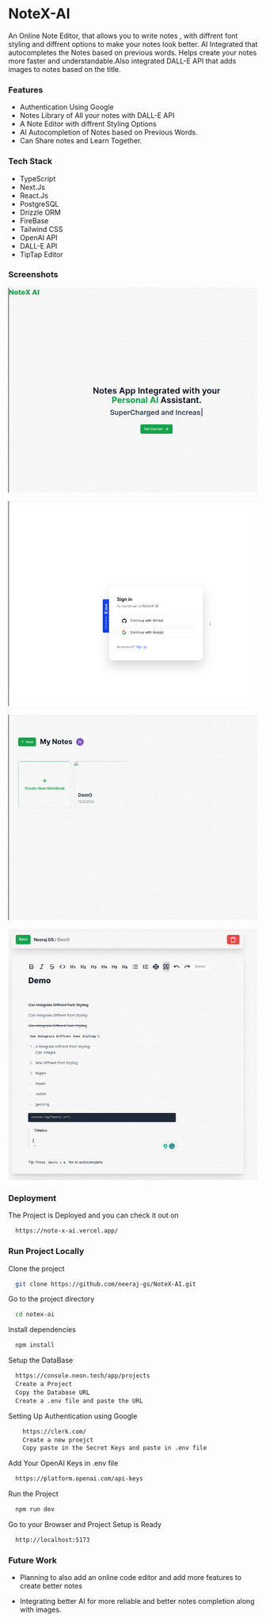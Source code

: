 
# NoteX-AI

An Online Note Editor, that allows you to write notes , with diffrent font styling and diffrent options to make your notes look better. AI Integrated that autocompletes the Notes based on previous words. Helps create your notes more faster and understandable.Also integrated DALL-E API that adds images to notes based on the title.




### Features

- Authentication Using Google
- Notes Library of All your notes with DALL-E API
- A Note Editor with diffrent Styling Options
- AI Autocompletion of Notes based on Previous Words.
- Can Share notes and Learn Together.


### Tech Stack

- TypeScript
- Next.Js
- React.Js 
- PostgreSQL
- Drizzle ORM
- FireBase
- Tailwind CSS
- OpenAI API 
- DALL-E API 
- TipTap Editor


### Screenshots

![App Screenshot](./notex-ai/public/1.png)

![App Screenshot](./notex-ai/public/2.png)

![App Screenshot](./notex-ai/public/3.png)

![App Screenshot](./notex-ai/public/4.png)


### Deployment

The Project is Deployed and you can check it out on

```bash
  https://note-x-ai.vercel.app/
```


### Run Project Locally

Clone the project

```bash
  git clone https://github.com/neeraj-gs/NoteX-AI.git
```

Go to the project directory

```bash
  cd notex-ai
```

Install dependencies

```bash
  npm install
```

Setup the DataBase

```bash
  https://console.neon.tech/app/projects
  Create a Project 
  Copy the Database URL
  Create a .env file and paste the URL 
```

Setting Up Authentication using Google
```bash
    https://clerk.com/
    Create a new proejct
    Copy paste in the Secret Keys and paste in .env file
```

Add Your OpenAI Keys in .env file 
```bash
  https://platform.openai.com/api-keys
```

Run the Project
```bash
  npm run dev
```

Go to your Browser and Project Setup is Ready
```bash
  http://localhost:5173
```
### Future Work

- Planning to also add an online code editor and add more features to create better notes

- Integrating better AI for more reliable and better notes completion along with images.
    
